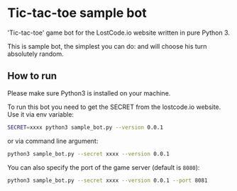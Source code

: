 # Tic-tac-toe sample bot

'Tic-tac-toe' game bot for the LostCode.io website written in pure Python 3.

This is sample bot, the simplest you can do: and will choose his turn absolutely random.

## How to run

Please make sure Python3 is installed on your machine.

To run this bot you need to get the SECRET from the lostcode.io website.
Use it via env variable:

```bash
SECRET=xxxx python3 sample_bot.py --version 0.0.1
```

or via command line argument:

```bash
python3 sample_bot.py --secret xxxx --version 0.0.1
```

You can also specify the port of the game server (default is `8080`):

```bash
python3 sample_bot.py --secret xxxx --version 0.0.1 --port 8081
```
